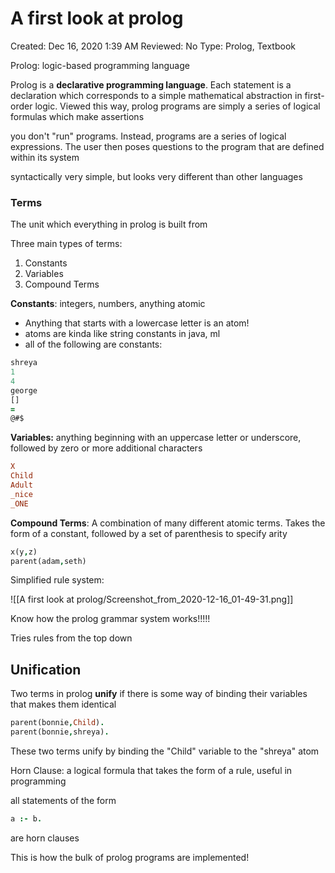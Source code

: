 # A first look at prolog

Created: Dec 16, 2020 1:39 AM
Reviewed: No
Type: Prolog, Textbook

Prolog: logic-based programming language

Prolog is a **declarative programming language**. Each statement is a declaration which corresponds to a simple mathematical abstraction in first-order logic. Viewed this way, prolog programs are simply a series of logical formulas which make assertions

you don't "run" programs. Instead, programs are a series of logical expressions. The user then poses questions to the program that are defined within its system

syntactically very simple, but looks very different than other languages

### Terms

The unit which everything in prolog is built from

Three main types of terms:

1. Constants
2. Variables
3. Compound Terms

**Constants**: integers, numbers, anything atomic

- Anything that starts with a lowercase letter is an atom!
- atoms are kinda like string constants in java, ml
- all of the following are constants:

```prolog
shreya
1
4
george
[]
=
@#$
```

**Variables:** anything beginning with an uppercase letter or underscore, followed by zero or more additional characters

```prolog
X
Child
Adult
_nice
_ONE
```

**Compound Terms**: A combination of many different atomic terms. Takes the form of a constant, followed by a set of parenthesis to specify arity

```prolog
x(y,z)
parent(adam,seth)
```

Simplified rule system:

![[A first look at prolog/Screenshot_from_2020-12-16_01-49-31.png]]

Know how the prolog grammar system works!!!!!

Tries rules from the top down

## Unification

Two terms in prolog **unify** if there is some way of binding their variables that makes them identical

```prolog
parent(bonnie,Child).
parent(bonnie,shreya).
```

These two terms unify by binding the "Child" variable to the "shreya" atom

Horn Clause: a logical formula that takes the form of a rule, useful in programming

all statements of the form

```prolog
a :- b.
```

are horn clauses

This is how the bulk of prolog programs are implemented!